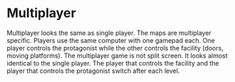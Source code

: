 # Multiplayer
Multiplayer looks the same as single player. The maps are multiplayer specific. Players use the same computer with one gamepad each.
One player controls the protagonist while the other controls the facility (doors, moving platforms).
The multiplayer game is not split screen. It looks almost identical to the single player.
The player that controls the facility and the player that controls the protagonist switch after each level.
